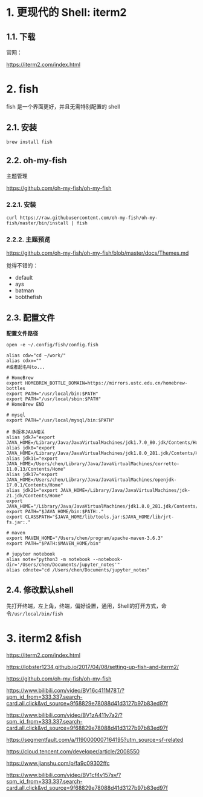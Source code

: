 # 1. 更现代的 Shell: iterm2

## 1.1. 下载

官网：

https://iterm2.com/index.html

# 2. fish

fish 是一个界面更好，并且无需特别配置的 shell

## 2.1. 安装

```shell
brew install fish
```

## 2.2. oh-my-fish

主题管理

https://github.com/oh-my-fish/oh-my-fish

### 2.2.1. 安装

```shell
curl https://raw.githubusercontent.com/oh-my-fish/oh-my-fish/master/bin/install | fish
```

### 2.2.2. 主题预览

https://github.com/oh-my-fish/oh-my-fish/blob/master/docs/Themes.md

觉得不错的：
+ default
+ ays
+ batman
+ bobthefish

## 2.3. 配置文件

**配置文件路径**

```shell
open -e ~/.config/fish/config.fish
```

```shell
alias cdw="cd ~/work/"
alias cdxx=""
#或者起名叫to...

# HomeBrew
export HOMEBREW_BOTTLE_DOMAIN=https://mirrors.ustc.edu.cn/homebrew-bottles
export PATH="/usr/local/bin:$PATH"
export PATH="/usr/local/sbin:$PATH"
# HomeBrew END

# mysql
export PATH="/usr/local/mysql/bin:$PATH"

# 多版本JAVA相关
alias jdk7="export JAVA_HOME=/Library/Java/JavaVirtualMachines/jdk1.7.0_80.jdk/Contents/Home"
alias jdk8="export JAVA_HOME=/Library/Java/JavaVirtualMachines/jdk1.8.0_281.jdk/Contents/Home"
alias jdk11="export JAVA_HOME=/Users/chen/Library/Java/JavaVirtualMachines/corretto-11.0.13/Contents/Home"
alias jdk17="export JAVA_HOME=/Users/chen/Library/Java/JavaVirtualMachines/openjdk-17.0.1/Contents/Home"
alias jdk21="export JAVA_HOME=/Library/Java/JavaVirtualMachines/jdk-21.jdk/Contents/Home"
export JAVA_HOME="/Library/Java/JavaVirtualMachines/jdk1.8.0_281.jdk/Contents/Home"
export PATH="$JAVA_HOME/bin:$PATH:."
export CLASSPATH="$JAVA_HOME/lib/tools.jar:$JAVA_HOME/lib/jrt-fs.jar:."

# maven
export MAVEN_HOME="/Users/chen/program/apache-maven-3.6.3"
export PATH="$PATH:$MAVEN_HOME/bin"

# jupyter notebook
alias note="python3 -m notebook --notebook-dir='/Users/chen/Documents/jupyter_notes'"
alias cdnote="cd /Users/chen/Documents/jupyter_notes"
```

## 2.4. 修改默认shell

先打开终端，左上角，终端，偏好设置，通用，Shell的打开方式，命令`/usr/local/bin/fish`


# 3. iterm2 &fish



https://iterm2.com/index.html

https://lobster1234.github.io/2017/04/08/setting-up-fish-and-iterm2/

https://github.com/oh-my-fish/oh-my-fish

https://www.bilibili.com/video/BV16c411M78T/?spm_id_from=333.337.search-card.all.click&vd_source=9f68829e78088d41d3127b97b83ed97f

https://www.bilibili.com/video/BV1zA411v7a2/?spm_id_from=333.337.search-card.all.click&vd_source=9f68829e78088d41d3127b97b83ed97f

https://segmentfault.com/a/1190000007164195?utm_source=sf-related

https://cloud.tencent.com/developer/article/2008550

https://www.jianshu.com/p/fa9c09302ffc

https://www.bilibili.com/video/BV1cf4y157sv/?spm_id_from=333.337.search-card.all.click&vd_source=9f68829e78088d41d3127b97b83ed97f
